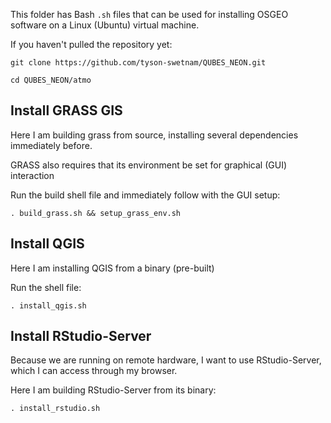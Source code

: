 This folder has Bash `.sh` files that can be used for installing OSGEO software on a Linux (Ubuntu) virtual machine.

If you haven't pulled the repository yet:

```
git clone https://github.com/tyson-swetnam/QUBES_NEON.git

cd QUBES_NEON/atmo

```

## Install GRASS GIS

Here I am building grass from source, installing several dependencies immediately before. 

GRASS also requires that its environment be set for graphical (GUI) interaction

Run the build shell file and immediately follow with the GUI setup:

```
. build_grass.sh && setup_grass_env.sh
```

## Install QGIS

Here I am installing QGIS from a binary (pre-built) 

Run the shell file:

```
. install_qgis.sh

```

## Install RStudio-Server

Because we are running on remote hardware, I want to use RStudio-Server, which I can access through my browser.

Here I am building RStudio-Server from its binary:

```
. install_rstudio.sh
```
